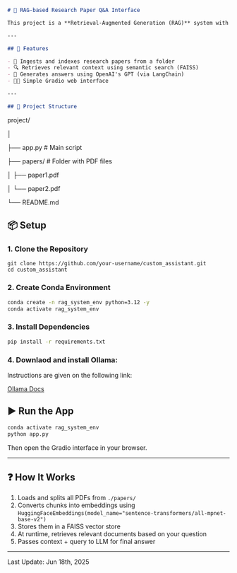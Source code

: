 
```markdown
# 🧠 RAG-based Research Paper Q&A Interface

This project is a **Retrieval-Augmented Generation (RAG)** system with a **Gradio UI** that lets users query a folder of research papers (PDFs) and get intelligent answers using a Large Language Model (LLM).

---

## 🚀 Features

- 📄 Ingests and indexes research papers from a folder
- 🔍 Retrieves relevant context using semantic search (FAISS)
- 💬 Generates answers using OpenAI's GPT (via LangChain)
- 🧑‍💻 Simple Gradio web interface

---

## 📁 Project Structure

```

project/

│

├── app.py               # Main script

├── papers/              # Folder with PDF files

│   ├── paper1.pdf

│   └── paper2.pdf

└── README.md

## 📦 Setup

### 1. Clone the Repository

```
git clone https://github.com/your-username/custom_assistant.git
cd custom_assistant
```

### 2. Create Conda Environment

```bash
conda create -n rag_system_env python=3.12 -y
conda activate rag_system_env
```

### 3. Install Dependencies

```bash
pip install -r requirements.txt
```

### 4. Downlaod and install Ollama:

Instructions are given on the following link:

[Ollama Docs]([https://ollama.com/download](ollama))

## ▶️ Run the App

```bash
conda activate rag_system_env 
python app.py
```

Then open the Gradio interface in your browser.

---

## ❓ How It Works

1. Loads and splits all PDFs from `./papers/`
2. Converts chunks into embeddings using `HuggingFaceEmbeddings(model_name="sentence-transformers/all-mpnet-base-v2")`
3. Stores them in a FAISS vector store
4. At runtime, retrieves relevant documents based on your question
5. Passes context + query to LLM for final answer

---

Last Update: Jun 18th, 2025
